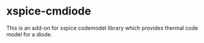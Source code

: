 # xspice-cmdiode

This is an add-on for xspice codemodel library which provides thermal code model for a diode.
